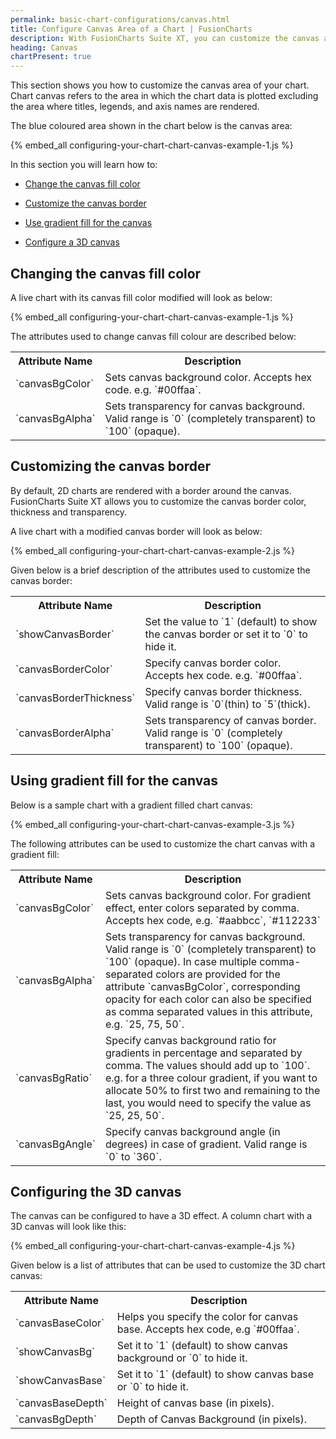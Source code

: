 ```yaml
---
permalink: basic-chart-configurations/canvas.html
title: Configure Canvas Area of a Chart | FusionCharts
description: With FusionCharts Suite XT, you can customize the canvas area of your chart. Chart canvas refers to the area in which the chart data is plotted.
heading: Canvas
chartPresent: true
---
```


This section shows you how to customize the canvas area of your chart. Chart canvas refers to the area in which the chart data is plotted excluding the area where titles, legends, and axis names are rendered.

The blue coloured area shown in the chart below is the canvas area:

{% embed_all configuring-your-chart-chart-canvas-example-1.js %}

In this section you will learn how to:

* <a href="/basic-chart-configurations/canvas#changing-the-canvas-fill-color" class="smoth-scroll">Change the canvas fill color</a>

* <a href="/basic-chart-configurations/canvas#customizing-the-canvas-border" class="smoth-scroll">Customize the canvas border</a>

* <a href="/basic-chart-configurations/canvas#using-gradient-fill-for-the-canvas" class="smoth-scroll">Use gradient fill for the canvas</a>

* <a href="/basic-chart-configurations/canvas#configuring-the-3d-canvas" class="smoth-scroll">Configure a 3D canvas</a>

## Changing the canvas fill color

A live chart with its canvas fill color modified will look as below:

{% embed_all configuring-your-chart-chart-canvas-example-1.js %}

The attributes used to change canvas fill colour are described below:

<table>
  <tr>
    <th>Attribute Name</th>
    <th>Description</th>
  </tr>
  <tr>
    <td>`canvasBgColor`</td>
    <td>Sets canvas background color.  Accepts hex code. e.g. `#00ffaa`. </td>
  </tr>
  <tr>
    <td>`canvasBgAlpha`</td>
    <td>Sets transparency for canvas background. Valid range is `0` (completely transparent) to `100` (opaque).</td>
  </tr>
</table>


## Customizing the canvas border

By default, 2D charts are rendered with a border around the canvas. FusionCharts Suite XT allows you to customize the canvas border color, thickness and transparency.

A live chart with a modified canvas border will look as below:

{% embed_all configuring-your-chart-chart-canvas-example-2.js %}

Given below is a brief description of the attributes used to customize the canvas border:

<table>
  <tr>
    <th>Attribute Name</th>
    <th>Description</th>
  </tr>
  <tr>
    <td>`showCanvasBorder`</td>
    <td>Set the value to `1` (default) to show the canvas border or set it to `0` to hide it.</td>
  </tr>
  <tr>
    <td>`canvasBorderColor`</td>
    <td>Specify canvas border color. Accepts hex code. e.g. `#00ffaa`.</td>
  </tr>
  <tr>
    <td>`canvasBorderThickness`</td>
    <td>Specify canvas border thickness. Valid range is `0`(thin) to `5`(thick).</td>
  </tr>
  <tr>
    <td>`canvasBorderAlpha`</td>
    <td>Sets transparency of canvas border. Valid range is `0` (completely transparent) to `100` (opaque).</td>
  </tr>
</table>


## Using gradient fill for the canvas

Below is a sample chart with a gradient filled chart canvas:

{% embed_all configuring-your-chart-chart-canvas-example-3.js %}

The following attributes can be used to customize the chart canvas with a gradient fill:

<table>
  <tr>
    <th>Attribute Name</th>
    <th>Description</th>
  </tr>
  <tr>
    <td>`canvasBgColor`</td>
    <td>Sets canvas background color. For gradient effect, enter colors separated by comma. Accepts hex code, e.g. `#aabbcc`, `#112233`</td>
  </tr>
  <tr>
    <td>`canvasBgAlpha`</td>
    <td>Sets transparency for canvas background. Valid range is `0` (completely transparent) to `100` (opaque). In case multiple comma-separated colors are provided for the attribute `canvasBgColor`, corresponding opacity for each color can also be specified as comma separated values in this attribute, e.g. `25, 75, 50`.</td>
  </tr>
  <tr>
    <td>`canvasBgRatio`</td>
    <td>Specify canvas background ratio for gradients in percentage and separated by comma. The values should add up to `100`. e.g. for a three colour gradient, if you want to allocate 50% to first two and remaining to the last, you would need to specify the value as `25, 25, 50`.</td>
  </tr>
  <tr>
    <td>`canvasBgAngle`</td>
    <td>Specify canvas background angle (in degrees) in case of gradient. Valid range is `0` to `360`.</td>
  </tr>
</table>


## Configuring the 3D canvas

The canvas can be configured to have a 3D effect. A column chart with a 3D canvas will look like this:

{% embed_all configuring-your-chart-chart-canvas-example-4.js %}

Given below is a list of attributes that can be used to customize the 3D chart canvas:

<table>
  <tr>
    <th>Attribute Name</th>
    <th>Description</th>
  </tr>
  <tr>
    <td>`canvasBaseColor`</td>
    <td>Helps you specify the color for canvas base. Accepts hex code, e.g `#00ffaa`.</td>
  </tr>
  <tr>
    <td>`showCanvasBg`</td>
    <td>Set it to `1` (default) to show canvas background or `0` to hide it.</td>
  </tr>
  <tr>
    <td>`showCanvasBase`</td>
    <td>Set it to `1` (default) to show canvas base or `0` to hide it.</td>
  </tr>
  <tr>
    <td>`canvasBaseDepth`</td>
    <td>Height of canvas base (in pixels).</td>
  </tr>
  <tr>
    <td>`canvasBgDepth`</td>
    <td>Depth of Canvas Background (in pixels).</td>
  </tr>
</table>
